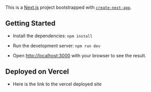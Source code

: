 This is a [Next.js](https://nextjs.org/) project bootstrapped with [`create-next-app`](https://github.com/vercel/next.js/tree/canary/packages/create-next-app).

## Getting Started

- Install the dependencies: ```npm install```

- Run the development server: ```npm run dev```

- Open [http://localhost:3000](http://localhost:3000) with your browser to see the result.

## Deployed on Vercel

- Here is the link to the vercel deployed site